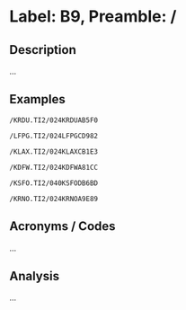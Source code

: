 # Label: B9, Preamble: /

## Description

...

## Examples

```
/KRDU.TI2/024KRDUAB5F0
```

```
/LFPG.TI2/024LFPGCD982
```

```
/KLAX.TI2/024KLAXCB1E3
```

```
/KDFW.TI2/024KDFWA81CC
```

```
/KSFO.TI2/040KSFODB6BD
```

```
/KRNO.TI2/024KRNOA9E89
```

## Acronyms / Codes

...

## Analysis

...
